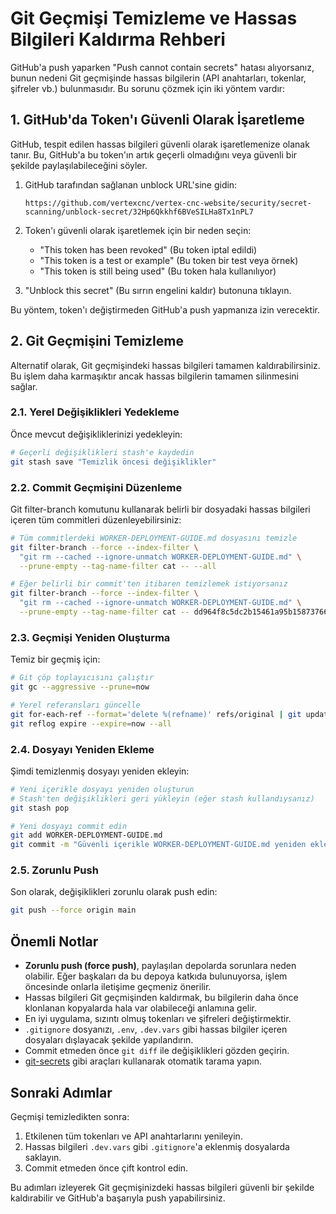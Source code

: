 # Git Geçmişi Temizleme ve Hassas Bilgileri Kaldırma Rehberi

GitHub'a push yaparken "Push cannot contain secrets" hatası alıyorsanız, bunun nedeni Git geçmişinde hassas bilgilerin (API anahtarları, tokenlar, şifreler vb.) bulunmasıdır. Bu sorunu çözmek için iki yöntem vardır:

## 1. GitHub'da Token'ı Güvenli Olarak İşaretleme

GitHub, tespit edilen hassas bilgileri güvenli olarak işaretlemenize olanak tanır. Bu, GitHub'a bu token'ın artık geçerli olmadığını veya güvenli bir şekilde paylaşılabileceğini söyler.

1. GitHub tarafından sağlanan unblock URL'sine gidin:
   ```
   https://github.com/vertexcnc/vertex-cnc-website/security/secret-scanning/unblock-secret/32Hp6Qkkhf6BVeSILHa8Tx1nPL7
   ```

2. Token'ı güvenli olarak işaretlemek için bir neden seçin:
   - "This token has been revoked" (Bu token iptal edildi)
   - "This token is a test or example" (Bu token bir test veya örnek)
   - "This token is still being used" (Bu token hala kullanılıyor)

3. "Unblock this secret" (Bu sırrın engelini kaldır) butonuna tıklayın.

Bu yöntem, token'ı değiştirmeden GitHub'a push yapmanıza izin verecektir.

## 2. Git Geçmişini Temizleme

Alternatif olarak, Git geçmişindeki hassas bilgileri tamamen kaldırabilirsiniz. Bu işlem daha karmaşıktır ancak hassas bilgilerin tamamen silinmesini sağlar.

### 2.1. Yerel Değişiklikleri Yedekleme

Önce mevcut değişikliklerinizi yedekleyin:

```bash
# Geçerli değişiklikleri stash'e kaydedin
git stash save "Temizlik öncesi değişiklikler"
```

### 2.2. Commit Geçmişini Düzenleme

Git filter-branch komutunu kullanarak belirli bir dosyadaki hassas bilgileri içeren tüm commitleri düzenleyebilirsiniz:

```bash
# Tüm commitlerdeki WORKER-DEPLOYMENT-GUIDE.md dosyasını temizle
git filter-branch --force --index-filter \
  "git rm --cached --ignore-unmatch WORKER-DEPLOYMENT-GUIDE.md" \
  --prune-empty --tag-name-filter cat -- --all

# Eğer belirli bir commit'ten itibaren temizlemek istiyorsanız
git filter-branch --force --index-filter \
  "git rm --cached --ignore-unmatch WORKER-DEPLOYMENT-GUIDE.md" \
  --prune-empty --tag-name-filter cat -- dd964f8c5dc2b15461a95b158737669df7213c65^..HEAD
```

### 2.3. Geçmişi Yeniden Oluşturma

Temiz bir geçmiş için:

```bash
# Git çöp toplayıcısını çalıştır
git gc --aggressive --prune=now

# Yerel referansları güncelle
git for-each-ref --format='delete %(refname)' refs/original | git update-ref --stdin
git reflog expire --expire=now --all
```

### 2.4. Dosyayı Yeniden Ekleme

Şimdi temizlenmiş dosyayı yeniden ekleyin:

```bash
# Yeni içerikle dosyayı yeniden oluşturun
# Stash'ten değişiklikleri geri yükleyin (eğer stash kullandıysanız)
git stash pop

# Yeni dosyayı commit edin
git add WORKER-DEPLOYMENT-GUIDE.md
git commit -m "Güvenli içerikle WORKER-DEPLOYMENT-GUIDE.md yeniden eklendi"
```

### 2.5. Zorunlu Push

Son olarak, değişiklikleri zorunlu olarak push edin:

```bash
git push --force origin main
```

## Önemli Notlar

- **Zorunlu push (force push)**, paylaşılan depolarda sorunlara neden olabilir. Eğer başkaları da bu depoya katkıda bulunuyorsa, işlem öncesinde onlarla iletişime geçmeniz önerilir.
- Hassas bilgileri Git geçmişinden kaldırmak, bu bilgilerin daha önce klonlanan kopyalarda hala var olabileceği anlamına gelir.
- En iyi uygulama, sızıntı olmuş tokenları ve şifreleri değiştirmektir.
- `.gitignore` dosyanızı, `.env`, `.dev.vars` gibi hassas bilgiler içeren dosyaları dışlayacak şekilde yapılandırın.
- Commit etmeden önce `git diff` ile değişiklikleri gözden geçirin.
- [git-secrets](https://github.com/awslabs/git-secrets) gibi araçları kullanarak otomatik tarama yapın.

## Sonraki Adımlar

Geçmişi temizledikten sonra:

1. Etkilenen tüm tokenları ve API anahtarlarını yenileyin.
2. Hassas bilgileri `.dev.vars` gibi `.gitignore`'a eklenmiş dosyalarda saklayın.
3. Commit etmeden önce çift kontrol edin.

Bu adımları izleyerek Git geçmişinizdeki hassas bilgileri güvenli bir şekilde kaldırabilir ve GitHub'a başarıyla push yapabilirsiniz.
